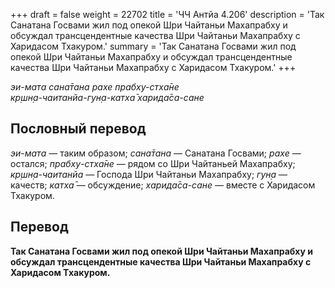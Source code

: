 +++
draft = false
weight = 22702
title = 'ЧЧ Антйа 4.206'
description = 'Так Санатана Госвами жил под опекой Шри Чайтаньи Махапрабху и обсуждал трансцендентные качества Шри Чайтаньи Махапрабху с Харидасом Тхакуром.'
summary = 'Так Санатана Госвами жил под опекой Шри Чайтаньи Махапрабху и обсуждал трансцендентные качества Шри Чайтаньи Махапрабху с Харидасом Тхакуром.'
+++

_эи-мата сана̄тана рахе прабху-стха̄не  
кр̣шн̣а-чаитанйа-гун̣а-катха̄ харида̄са-сане_

## Пословный перевод

_эи_\-_мата_ — таким образом; _сана̄тана_ — Санатана Госвами; _рахе_ — остался; _прабху_\-_стха̄не_ — рядом со Шри Чайтаньей Махапрабху; _кр̣шн̣а_\-_чаитанйа_ — Господа Шри Чайтаньи Махапрабху; _гун̣а_ — качеств; _катха̄_ — обсуждение; _харида̄са_\-_сане_ — вместе с Харидасом Тхакуром.

## Перевод

**Так Санатана Госвами жил под опекой Шри Чайтаньи Махапрабху и обсуждал трансцендентные качества Шри Чайтаньи Махапрабху с Харидасом Тхакуром.**
